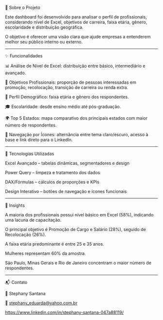 🔎 Sobre o Projeto

Este dashboard foi desenvolvido para analisar o perfil de profissionais, considerando nível de Excel, objetivos de carreira, faixa etária, gênero, escolaridade e distribuição geográfica.

O objetivo é oferecer uma visão clara que ajude empresas a entenderem melhor seu público interno ou externo.

-------------------------------------------------------------------------------------------------------------------------------------------------------
✨ Funcionalidades

📊 Análise de Nível de Excel: distribuição entre básico, intermediário e avançado.

🎯 Objetivos Profissionais: proporção de pessoas interessadas em promoção, recolocação, transição de carreira ou renda extra.

👥 Perfil Demográfico: faixa etária e gênero dos respondentes.

🎓 Escolaridade: desde ensino médio até pós-graduação.

🌍 Top 5 Estados: mapa comparativo dos principais estados com maior número de respondentes.

🔘 Navegação por Ícones: alternância entre tema claro/escuro, acesso à base e link direto para o LinkedIn.

-------------------------------------------------------------------------------------------------------------------------------------------------------
🚀 Tecnologias Utilizadas

Excel Avançado – tabelas dinâmicas, segmentadores e design

Power Query – limpeza e tratamento dos dados

DAX/Fórmulas – cálculos de proporções e KPIs

Design Interativo – botões de navegação e ícones funcionais

-------------------------------------------------------------------------------------------------------------------------------------------------------
📌 Insights

A maioria dos profissionais possui nível básico em Excel (58%), indicando uma lacuna de capacitação.

O principal objetivo é Promoção de Cargo e Salário (28%), seguido de Recolocação (26%).

A faixa etária predominante é entre 25 e 35 anos.

Mulheres representam 60% da amostra.

São Paulo, Minas Gerais e Rio de Janeiro concentram o maior número de respondentes.


-------------------------------------------------------------------------------------------------------------------------------------------------------
📬 Contato

👤 Stephany Santana 

📧 stephany_eduarda@yahoo.com.br

https://www.linkedin.com/in/stephany-santana-047a88119/
